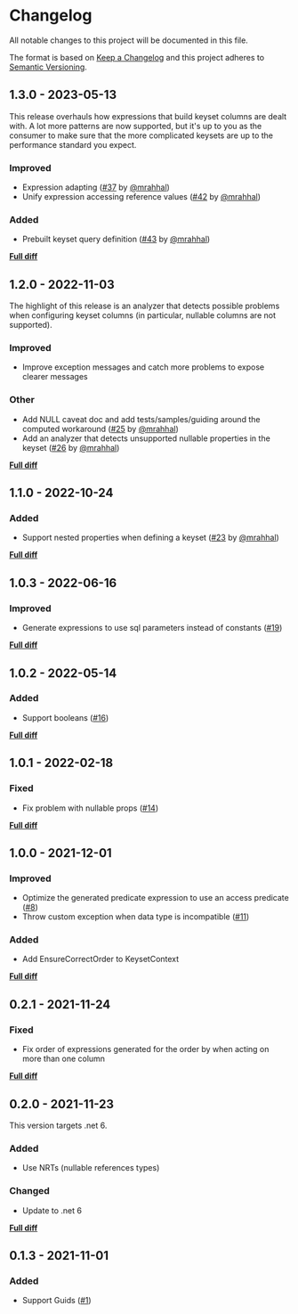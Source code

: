 # Changelog

All notable changes to this project will be documented in this file.

The format is based on [Keep a Changelog](http://keepachangelog.com/)
and this project adheres to [Semantic Versioning](http://semver.org/).

## 1.3.0 - 2023-05-13

This release overhauls how expressions that build keyset columns are dealt with. A lot more patterns are now supported, but it's up to you as the consumer to make sure that the more complicated keysets are up to the performance standard you expect.

### Improved

- Expression adapting ([#37](https://github.com/mrahhal/MR.EntityFrameworkCore.KeysetPagination/issues/37) by [@mrahhal](https://github.com/mrahhal))
- Unify expression accessing reference values ([#42](https://github.com/mrahhal/MR.EntityFrameworkCore.KeysetPagination/pull/42) by [@mrahhal](https://github.com/mrahhal))

### Added

- Prebuilt keyset query definition ([#43](https://github.com/mrahhal/MR.EntityFrameworkCore.KeysetPagination/issues/43) by [@mrahhal](https://github.com/mrahhal))

[**Full diff**](https://github.com/mrahhal/MR.EntityFrameworkCore.KeysetPagination/compare/v1.2.0...v1.3.0)

## 1.2.0 - 2022-11-03

The highlight of this release is an analyzer that detects possible problems when configuring keyset columns (in particular, nullable columns are not supported).

### Improved

- Improve exception messages and catch more problems to expose clearer messages

### Other

- Add NULL caveat doc and add tests/samples/guiding around the computed workaround ([#25](https://github.com/mrahhal/MR.EntityFrameworkCore.KeysetPagination/pull/25) by [@mrahhal](https://github.com/mrahhal))
- Add an analyzer that detects unsupported nullable properties in the keyset ([#26](https://github.com/mrahhal/MR.EntityFrameworkCore.KeysetPagination/issues/26) by [@mrahhal](https://github.com/mrahhal))

[**Full diff**](https://github.com/mrahhal/MR.EntityFrameworkCore.KeysetPagination/compare/v1.1.0...v1.2.0)

## 1.1.0 - 2022-10-24

### Added

- Support nested properties when defining a keyset ([#23](https://github.com/mrahhal/MR.EntityFrameworkCore.KeysetPagination/pull/23) by [@mrahhal](https://github.com/mrahhal))

[**Full diff**](https://github.com/mrahhal/MR.EntityFrameworkCore.KeysetPagination/compare/v1.0.3...v1.1.0)

## 1.0.3 - 2022-06-16

### Improved

- Generate expressions to use sql parameters instead of constants ([#19](https://github.com/mrahhal/MR.EntityFrameworkCore.KeysetPagination/pull/19))

[**Full diff**](https://github.com/mrahhal/MR.EntityFrameworkCore.KeysetPagination/compare/v1.0.2...v1.0.3)

## 1.0.2 - 2022-05-14

### Added

- Support booleans ([#16](https://github.com/mrahhal/MR.EntityFrameworkCore.KeysetPagination/issues/16))

[**Full diff**](https://github.com/mrahhal/MR.EntityFrameworkCore.KeysetPagination/compare/v1.0.1...v1.0.2)

## 1.0.1 - 2022-02-18

### Fixed

- Fix problem with nullable props ([#14](https://github.com/mrahhal/MR.EntityFrameworkCore.KeysetPagination/issues/14))

[**Full diff**](https://github.com/mrahhal/MR.EntityFrameworkCore.KeysetPagination/compare/v1.0.0...v1.0.1)

## 1.0.0 - 2021-12-01

### Improved

- Optimize the generated predicate expression to use an access predicate ([#8](https://github.com/mrahhal/MR.EntityFrameworkCore.KeysetPagination/issues/8))
- Throw custom exception when data type is incompatible ([#11](https://github.com/mrahhal/MR.EntityFrameworkCore.KeysetPagination/issues/11))

### Added

- Add EnsureCorrectOrder to KeysetContext

[**Full diff**](https://github.com/mrahhal/MR.EntityFrameworkCore.KeysetPagination/compare/v0.2.0...v1.0.0)

## 0.2.1 - 2021-11-24

### Fixed

- Fix order of expressions generated for the order by when acting on more than one column

[**Full diff**](https://github.com/mrahhal/MR.EntityFrameworkCore.KeysetPagination/compare/v0.2.0...v0.2.1)

## 0.2.0 - 2021-11-23

This version targets .net 6.

### Added

- Use NRTs (nullable references types)

### Changed

- Update to .net 6

[**Full diff**](https://github.com/mrahhal/MR.EntityFrameworkCore.KeysetPagination/compare/v0.1.3...v0.2.0)

## 0.1.3 - 2021-11-01

### Added

- Support Guids ([#1](https://github.com/mrahhal/MR.EntityFrameworkCore.KeysetPagination/issues/1))
